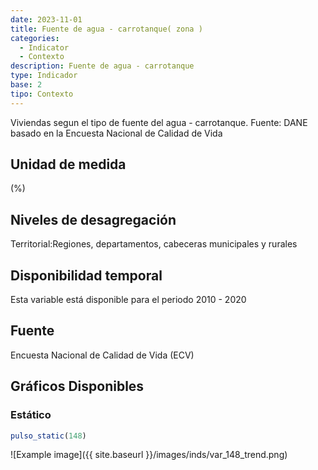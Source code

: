 ```yaml
---
date: 2023-11-01
title: Fuente de agua - carrotanque( zona )
categories:
  - Indicator
  - Contexto
description: Fuente de agua - carrotanque
type: Indicador
base: 2
tipo: Contexto
--- 
```


Viviendas segun el tipo de fuente del agua - carrotanque.
Fuente: DANE basado en la Encuesta Nacional de Calidad de Vida

## Unidad de medida
(%)

## Niveles de desagregación
Territorial:Regiones, departamentos, cabeceras municipales y rurales

## Disponibilidad temporal
Esta variable está disponible para el periodo 2010 - 2020

## Fuente
Encuesta Nacional de Calidad de Vida (ECV)

## Gráficos Disponibles

### Estático

``` R
pulso_static(148)
```

![Example image]({{ site.baseurl }}/images/inds/var_148_trend.png)